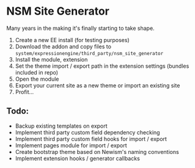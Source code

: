 # NSM Site Generator

Many years in the making it's finally starting to take shape.

1. Create a new EE install (for testing purposes)
2. Download the addon and copy files to `system/expressionengine/third_party/nsm_site_generator`
3. Install the module, extension
4. Set the theme import / export path in the extension settings (bundles included in repo)
5. Open the module
6. Export your current site as a new theme or import an existing site
7. Profit…

## Todo:

* Backup existing templates on export
* Implement third party custom field dependency checking
* Implement third party custom field hooks for import / export
* Implement pages module for import / export
* Create bootstrap theme based on Newism's naming conventions
* Implement extension hooks / generator callbacks
